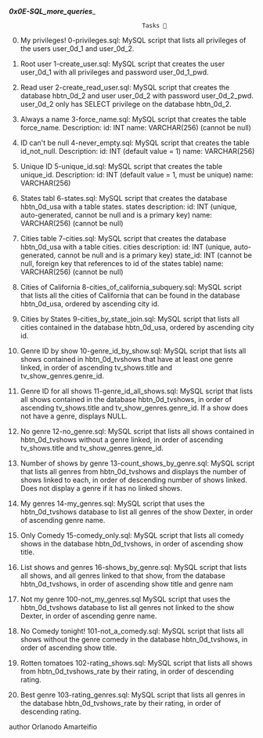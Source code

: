 _________________________________________________0x0E-SQL_more_queries__________________________________________________


                                          Tasks 📃

0. My privileges!
0-privileges.sql: MySQL script that lists all privileges of the users user_0d_1 and user_0d_2.


1. Root user
1-create_user.sql: MySQL script that creates the user user_0d_1 with all privileges and password user_0d_1_pwd.


2. Read user
2-create_read_user.sql: MySQL script that creates the database hbtn_0d_2 and user user_0d_2 with password user_0d_2_pwd.
user_0d_2 only has SELECT privilege on the database hbtn_0d_2.


3. Always a name
3-force_name.sql: MySQL script that creates the table force_name.
Description:
id: INT
name: VARCHAR(256) (cannot be null)


4. ID can't be null
4-never_empty.sql: MySQL script that creates the table id_not_null.
Description:
id: INT (default value = 1)
name: VARCHAR(256)


5. Unique ID
5-unique_id.sql: MySQL script that creates the table unique_id.
Description:
id: INT (default value = 1, must be unique)
name: VARCHAR(256)


6. States tabl
6-states.sql: MySQL script that creates the database hbtn_0d_usa with a table states.
states description:
id: INT (unique, auto-generated, cannot be null and is a primary key)
name: VARCHAR(256) (cannot be null)


7. Cities table
7-cities.sql: MySQL script that creates the database hbtn_0d_usa with a table cities.
cities description:
id: INT (unique, auto-generated, cannot be null and is a primary key)
state_id: INT (cannot be null, foreign key that references to id of the states table)
name: VARCHAR(256) (cannot be null)


8. Cities of California
8-cities_of_california_subquery.sql: MySQL script that lists all the cities of California that can be found in the database hbtn_0d_usa, ordered by ascending city id.


9. Cities by States
9-cities_by_state_join.sql: MySQL script that lists all cities contained in the database hbtn_0d_usa, ordered by ascending city id.


10. Genre ID by show
10-genre_id_by_show.sql: MySQL script that lists all shows contained in hbtn_0d_tvshows that have at least one genre linked, in order of ascending tv_shows.title and tv_show_genres.genre_id.


11. Genre ID for all shows
11-genre_id_all_shows.sql: MySQL script that lists all shows contained in the database hbtn_0d_tvshows, in order of ascending tv_shows.title and tv_show_genres.genre_id.
If a show does not have a genre, displays NULL.


12. No genre
12-no_genre.sql: MySQL script that lists all shows contained in hbtn_0d_tvshows without a genre linked, in order of ascending tv_shows.title and tv_show_genres.genre_id.


13. Number of shows by genre
13-count_shows_by_genre.sql: MySQL script that lists all genres from hbtn_0d_tvshows and displays the number of shows linked to each, in order of descending number of shows linked.
Does not display a genre if it has no linked shows.


14. My genres
14-my_genres.sql: MySQL script that uses the hbtn_0d_tvshows database to list all genres of the show Dexter, in order of ascending genre name.


15. Only Comedy
15-comedy_only.sql: MySQL script that lists all comedy shows in the database hbtn_0d_tvshows, in order of ascending show title.


16. List shows and genres
16-shows_by_genre.sql: MySQL script that lists all shows, and all genres linked to that show, from the database hbtn_0d_tvshows, in order of ascending show title and genre nam

17. Not my genre
100-not_my_genres.sql MySQL script that uses the hbtn_0d_tvshows database to list all genres not linked to the show Dexter, in order of ascending genre name.


18. No Comedy tonight!
101-not_a_comedy.sql: MySQL script that lists all shows without the genre comedy in the database hbtn_0d_tvshows, in order of ascending show title.


19. Rotten tomatoes
102-rating_shows.sql: MySQL script that lists all shows from hbtn_0d_tvshows_rate by their rating, in order of descending rating.


20. Best genre
103-rating_genres.sql: MySQL script that lists all genres in the database hbtn_0d_tvshows_rate by their rating, in order of descending rating.


author
Orlanodo Amarteifio
